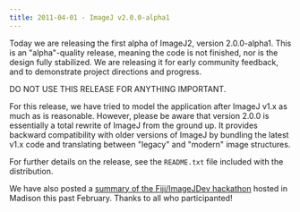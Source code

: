 ```yaml
---
title: 2011-04-01 - ImageJ v2.0.0-alpha1
---
```


Today we are releasing the first alpha of ImageJ2, version 2.0.0-alpha1. This is an "alpha"-quality release, meaning the code is not finished, nor is the design fully stabilized. We are releasing it for early community feedback, and to demonstrate project directions and progress.

DO NOT USE THIS RELEASE FOR ANYTHING IMPORTANT.

For this release, we have tried to model the application after ImageJ v1.x as much as is reasonable. However, please be aware that version 2.0.0 is essentially a total rewrite of ImageJ from the ground up. It provides backward compatibility with older versions of ImageJ by bundling the latest v1.x code and translating between "legacy" and "modern" image structures.

For further details on the release, see the `README.txt` file included with the distribution.

We have also posted a [summary of the Fiji/ImageJDev hackathon](/events/2011-hackathon-in-madison) hosted in Madison this past February. Thanks to all who participanted!

 
